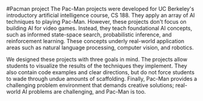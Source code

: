 #Pacman project
The Pac-Man projects were developed for UC Berkeley's introductory artificial intelligence course, CS 188. They apply an array of AI techniques to playing Pac-Man. However, these projects don't focus on building AI for video games. Instead, they teach foundational AI concepts, such as informed state-space search, probabilistic inference, and reinforcement learning. These concepts underly real-world application areas such as natural language processing, computer vision, and robotics.

We designed these projects with three goals in mind. The projects allow students to visualize the results of the techniques they implement. They also contain code examples and clear directions, but do not force students to wade through undue amounts of scaffolding. Finally, Pac-Man provides a challenging problem environment that demands creative solutions; real-world AI problems are challenging, and Pac-Man is too.

